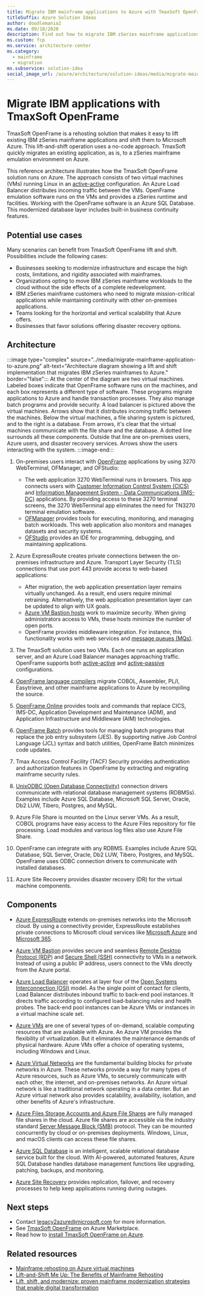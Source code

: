 ```yaml
---
title: Migrate IBM mainframe applications to Azure with TmaxSoft OpenFrame
titleSuffix: Azure Solution Ideas
author: doodlemania2
ms.date: 09/18/2020
description: Find out how to migrate IBM zSeries mainframe applications to Azure. Learn how to use TmaxSoft OpenFrame for this task. Understand the lift and shift approach.
ms.custom: fcp
ms.service: architecture-center
ms.category:
  - mainframe
  - migration
ms.subservice: solution-idea
social_image_url: /azure/architecture/solution-ideas/media/migrate-mainframe-application-to-azure.png
---
```


# Migrate IBM applications with TmaxSoft OpenFrame

TmaxSoft OpenFrame is a rehosting solution that makes it easy to lift existing IBM zSeries mainframe applications and shift them to Microsoft Azure. This lift-and-shift operation uses a no-code approach. TmaxSoft quickly migrates an existing application, as is, to a zSeries mainframe emulation environment on Azure.

This reference architecture illustrates how the TmaxSoft OpenFrame solution runs on Azure. The approach consists of two virtual machines (VMs) running Linux in an [active-active][Active-active definition] configuration. An Azure Load Balancer distributes incoming traffic between the VMs. OpenFrame emulation software runs on the VMs and provides a zSeries runtime and facilities. Working with the OpenFrame software is an Azure SQL Database. This modernized database layer includes built-in business continuity features.

## Potential use cases

Many scenarios can benefit from TmaxSoft OpenFrame lift and shift. Possibilities include the following cases:

- Businesses seeking to modernize infrastructure and escape the high costs, limitations, and rigidity associated with mainframes.
- Organizations opting to move IBM zSeries mainframe workloads to the cloud without the side effects of a complete redevelopment.
- IBM zSeries mainframe customers who need to migrate mission-critical applications while maintaining continuity with other on-premises applications.
- Teams looking for the horizontal and vertical scalability that Azure offers.
- Businesses that favor solutions offering disaster recovery options.

## Architecture

:::image type="complex" source="../media/migrate-mainframe-application-to-azure.png" alt-text="Architecture diagram showing a lift and shift implementation that migrates IBM zSeries mainframes to Azure." border="false":::
   At the center of the diagram are two virtual machines. Labeled boxes indicate that OpenFrame software runs on the machines, and each box represents a different type of software. These programs migrate applications to Azure and handle transaction processes. They also manage batch programs and provide security. A load balancer is pictured above the virtual machines. Arrows show that it distributes incoming traffic between the machines. Below the virtual machines, a file sharing system is pictured, and to the right is a database. From arrows, it's clear that the virtual machines communicate with the file share and the database. A dotted line surrounds all these components. Outside that line are on-premises users, Azure users, and disaster recovery services. Arrows show the users interacting with the system.
:::image-end:::

1. On-premises users interact with [OpenFrame][Information about TmaxSoft OpenFrame on the Microsoft commercial marketplace] applications by using 3270 WebTerminal, OFManager, and OFStudio:

   - The web application 3270 WebTerminal runs in browsers. This app connects users with [Customer Information Control System (CICS)][CICS] and [Information Management System - Data Communications (IMS-DC)][IMS-DC] applications. By providing access to these 3270 terminal screens, the 3270 WebTerminal app eliminates the need for TN3270 terminal emulation software.
   - [OFManager][Lift and shift] provides tools for executing, monitoring, and managing batch workloads. This web application also monitors and manages datasets and security systems.
   - [OFStudio][Lift and shift] provides an IDE for programming, debugging, and maintaining applications.

1. Azure ExpressRoute creates private connections between the on-premises infrastructure and Azure. Transport Layer Security (TLS) connections that use port 443 provide access to web-based applications:
   - After migration, the web application presentation layer remains virtually unchanged. As a result, end users require minimal retraining. Alternatively, the web application presentation layer can be updated to align with UX goals.
   - [Azure VM Bastion hosts][What is Azure Bastion] work to maximize security. When giving administrators access to VMs, these hosts minimize the number of open ports.
   - OpenFrame provides middleware integration. For instance, this functionality works with web services and [message queues (MQs)][Message queues].

1. The TmaxSoft solution uses two VMs. Each one runs an application server, and an Azure Load Balancer manages approaching traffic. OpenFrame supports both [active-active][Active-active definition] and [active-passive][Active-passive definition] configurations.
1. [OpenFrame language compilers][Tmax OpenFrame documentation] migrate COBOL, Assembler, PL/I, Easytrieve, and other mainframe applications to Azure by recompiling the source.
1. [OpenFrame Online][Tmax OpenFrame documentation] provides tools and commands that replace CICS, IMS-DC, Application Development and Maintenance (ADM), and Application Infrastructure and Middleware (AIM) technologies.
1. [OpenFrame Batch][Tmax OpenFrame documentation] provides tools for managing batch programs that replace the job entry subsystem (JES). By supporting native Job Control Language (JCL) syntax and batch utilities, OpenFrame Batch minimizes code updates.
1. Tmax Access Control Facility (TACF) Security provides authentication and authorization features in OpenFrame by extracting and migrating mainframe security rules.
1. [UnixODBC (Open Database Connectivity)][UnixODBC] connection drivers communicate with relational database management systems (RDBMSs). Examples include Azure SQL Database, Microsoft SQL Server, Oracle, Db2 LUW, Tibero, Postgres, and MySQL.
1. Azure File Share is mounted on the Linux server VMs. As a result, COBOL programs have easy access to the Azure Files repository for file processing. Load modules and various log files also use Azure File Share.
1. OpenFrame can integrate with any RDBMS. Examples include Azure SQL Database, SQL Server, Oracle, Db2 LUW, Tibero, Postgres, and MySQL. OpenFrame uses ODBC connection drivers to communicate with installed databases.
1. Azure Site Recovery provides disaster recovery (DR) for the virtual machine components.

## Components

- [Azure ExpressRoute][Azure ExpressRoute] extends on-premises networks into the Microsoft cloud. By using a connectivity provider, ExpressRoute establishes private connections to Microsoft cloud services like [Microsoft Azure][What is Azure] and [Microsoft 365][What is Microsoft 365].

- [Azure VM Bastion][What is Azure Bastion] provides secure and seamless [Remote Desktop Protocol (RDP)][RDP] and [Secure Shell (SSH)][SSH] connectivity to VMs in a network. Instead of using a public IP address, users connect to the VMs directly from the Azure portal.

- [Azure Load Balancer][Azure Load Balancer] operates at layer four of the [Open Systems Interconnection (OSI)][OSI model] model. As the single point of contact for clients, Load Balancer distributes inbound traffic to back-end pool instances. It directs traffic according to configured load-balancing rules and health probes. The back-end pool instances can be Azure VMs or instances in a virtual machine scale set.

- [Azure VMs][Azure Virtual Machines] are one of several types of on-demand, scalable computing resources that are available with Azure. An Azure VM provides the flexibility of virtualization. But it eliminates the maintenance demands of physical hardware. Azure VMs offer a choice of operating systems, including Windows and Linux.

- [Azure Virtual Networks][Azure Virtual Networks] are the fundamental building blocks for private networks in Azure. These networks provide a way for many types of Azure resources, such as Azure VMs, to securely communicate with each other, the internet, and on-premises networks. An Azure virtual network is like a traditional network operating in a data center. But an Azure virtual network also provides scalability, availability, isolation, and other benefits of Azure's infrastructure.

- [Azure Files Storage Accounts and Azure File Shares][Azure Files] are fully managed file shares in the cloud. Azure file shares are accessible via the industry standard [Server Message Block (SMB)][SMB protocol] protocol. They can be mounted concurrently by cloud or on-premises deployments. Windows, Linux, and macOS clients can access these file shares.

- [Azure SQL Database][Azure SQL Database] is an intelligent, scalable relational database service built for the cloud. With AI-powered, automated features, Azure SQL Database handles database management functions like upgrading, patching, backups, and monitoring.

- [Azure Site Recovery][Azure Site Recovery] provides replication, failover, and recovery processes to help keep applications running during outages.

## Next steps

- Contact [legacy2azure@microsoft.com][Email address for information on migrating legacy systems to Azure] for more information.
- See [TmaxSoft OpenFrame][Information about TmaxSoft OpenFrame on the Microsoft commercial marketplace] on Azure Marketplace.
- Read how to [install TmaxSoft OpenFrame on Azure][Install TmaxSoft OpenFrame on Azure article].

## Related resources
- [Mainframe rehosting on Azure virtual machines][Mainframe rehosting on Azure virtual machines]
- [Lift-and-Shift Me Up: The Benefits of Mainframe Rehosting][Lift-and-Shift Me Up: The Benefits of Mainframe Rehosting]
- [Lift, shift, and modernize: proven mainframe modernization strategies that enable digital transformation][Lift and shift]

[Active-active definition]: https://www.webopedia.com/TERM/A/active_active.html
[Active-passive definition]: https://www.jscape.com/blog/active-active-vs-active-passive-high-availability-cluster
[Azure ExpressRoute]: /azure/expressroute/expressroute-introduction
[Azure Load Balancer]: /azure/load-balancer/load-balancer-overview
[Azure Files]: /azure/storage/files/storage-files-introduction
[Azure Site Recovery]: https://azure.microsoft.com/services/site-recovery/
[Azure SQL Database]: https://azure.microsoft.com/services/sql-database/
[Azure Virtual Machines]: https://azure.microsoft.com/services/virtual-machines/
[Azure Virtual Networks]: /azure/virtual-network/virtual-networks-overview
[CICS]: https://www.ibm.com/support/knowledgecenter/zosbasics/com.ibm.zos.zmidtrmg/zmiddle_13.htm
[Email address for information on migrating legacy systems to Azure]: mailto:legacy2azure@microsoft.com
[IMS-DC]: https://www.sawaal.com/mainframe-interview-questions/what-is-ims-db-dc_9366
[Information about TmaxSoft OpenFrame on the Microsoft commercial marketplace]: https://azuremarketplace.microsoft.com/marketplace/apps/tmaxsoft.openframe?tab=Overview
[Install TmaxSoft OpenFrame on Azure article]: /azure/virtual-machines/workloads/mainframe-rehosting/tmaxsoft/install-openframe-azure
[Lift-and-Shift Me Up: The Benefits of Mainframe Rehosting]: https://www.tmaxsoft.com/lift-and-shift-me-up-the-benefits-of-mainframe-rehosting/
[Lift and shift]: https://www.tmaxsoft.com/wp-content/uploads/TmaSof_eBook_OpenFrame.pdf
[Mainframe rehosting on Azure virtual machines]: /azure/virtual-machines/workloads/mainframe-rehosting/overview
[Message queues]: https://www.ibm.com/cloud/learn/message-queues
[OSI model]: https://www.networkworld.com/article/3239677/the-osi-model-explained-how-to-understand-and-remember-the-7-layer-network-model.html
[RDP]: /troubleshoot/windows-server/remote/understanding-remote-desktop-protocol
[SSH]: https://www.ssh.com/ssh/
[SMB protocol]: /openspecs/windows_protocols/ms-smb/f210069c-7086-4dc2-885e-861d837df688
[Tmax OpenFrame documentation]: https://query.prod.cms.rt.microsoft.com/cms/api/am/binary/RE36tt6
[UnixODBC]: https://en.wikipedia.org/wiki/UnixODBC
[What is Azure]: https://azure.microsoft.com/overview/what-is-azure/
[What is Azure Bastion]: /azure/bastion/bastion-overview
[What is Microsoft 365]: https://www.microsoft.com/microsoft-365/what-is-microsoft-365?rtc=1